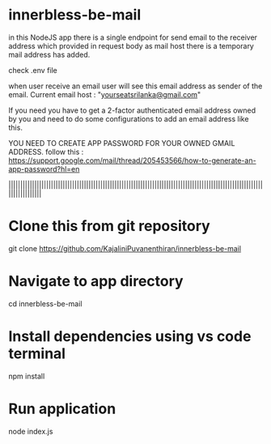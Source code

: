 # innerbless-be-mail

in this NodeJS app there is a single endpoint for send email to the receiver address which provided in request body
as mail host there is a temporary mail address has added.

check .env file

when user receive an email user will see this email address as sender of the email.
Current email host : "yourseatsrilanka@gmail.com"

If you need you have to get a 2-factor authenticated email address owned by you and need to do some configurations to add an email address like this.

YOU NEED TO CREATE APP PASSWORD FOR YOUR OWNED GMAIL ADDRESS.
follow this : https://support.google.com/mail/thread/205453566/how-to-generate-an-app-password?hl=en

||||||||||||||||||||||||||||||||||||||||||||||||||||||||||||||||||||||||||||||||||||||||||||||||||||||||||||||||||||||||||

# Clone this from git repository
git clone https://github.com/KajaliniPuvanenthiran/innerbless-be-mail

# Navigate to app directory
cd innerbless-be-mail

# Install dependencies using vs code terminal
npm install

# Run application 
node index.js